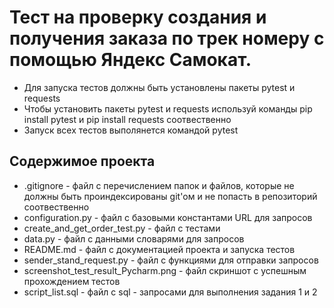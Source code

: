 # Тест на проверку создания и получения заказа по трек номеру с помощью Яндекс Самокат.
- Для запуска тестов должны быть установлены пакеты pytest и requests 
- Чтобы установить пакеты pytest и requests используй команды pip install pytest и pip install requests соотвественно
- Запуск всех тестов выполянется командой pytest

## Содержимое проекта

* .gitignore - файл с перечислением папок и файлов, которые не должны быть проиндексированы git'ом и не попасть в репозиторий соотвественно
* configuration.py - файл с базовыми константами URL для запросов
* create_and_get_order_test.py - файл с тестами
* data.py - файл с данными словарями для запросов
* README.md - файл с документацией проекта и запуска тестов
* sender_stand_request.py - файл с функциями для отправки запросов
* screenshot_test_result_Pycharm.png - файл скриншот с успешным прохождением тестов
* script_list.sql - файл с sql - запросами для выполнения задания 1 и 2 
